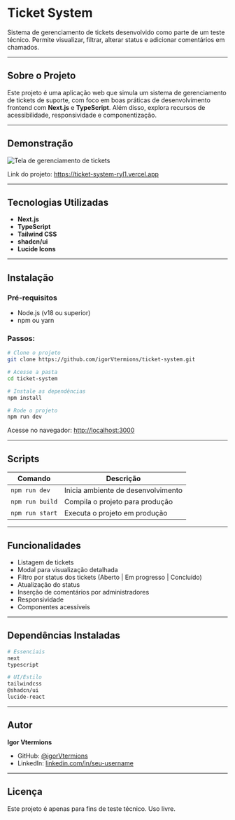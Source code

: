 # Ticket System

Sistema de gerenciamento de tickets desenvolvido como parte de um teste técnico. Permite visualizar, filtrar, alterar status e adicionar comentários em chamados.

---

## Sobre o Projeto

Este projeto é uma aplicação web que simula um sistema de gerenciamento de tickets de suporte, com foco em boas práticas de desenvolvimento frontend com **Next.js** e **TypeScript**. Além disso, explora recursos de acessibilidade, responsividade e componentização.

---

## Demonstração

<img src="https://cdn.discordapp.com/attachments/1037425403985399841/1382511553013743757/image.png?ex=684b6bb8&is=684a1a38&hm=b304cce9b1ce758ffd6a634764263dfca412525e95a62946bc36c121da5c397b&" alt="Tela de gerenciamento de tickets" />

Link do projeto: https://ticket-system-ryl1.vercel.app 

---

## Tecnologias Utilizadas

- **Next.js**
- **TypeScript**
- **Tailwind CSS**
- **shadcn/ui**
- **Lucide Icons**

---

## Instalação

### Pré-requisitos

- Node.js (v18 ou superior)
- npm ou yarn

### Passos:

```bash
# Clone o projeto
git clone https://github.com/igorVtermions/ticket-system.git

# Acesse a pasta
cd ticket-system

# Instale as dependências
npm install

# Rode o projeto
npm run dev
```

Acesse no navegador: [http://localhost:3000](http://localhost:3000)

---

## Scripts

| Comando         | Descrição                          |
| --------------- | ---------------------------------- |
| `npm run dev`   | Inicia ambiente de desenvolvimento |
| `npm run build` | Compila o projeto para produção    |
| `npm run start` | Executa o projeto em produção      |

---

## Funcionalidades

- Listagem de tickets
- Modal para visualização detalhada
- Filtro por status dos tickets (Aberto | Em progresso | Concluído)
- Atualização do status
- Inserção de comentários por administradores
- Responsividade
- Componentes acessíveis

---

## Dependências Instaladas

```bash
# Essenciais
next
typescript

# UI/Estilo
tailwindcss
@shadcn/ui
lucide-react

```

---

## Autor

**Igor Vtermions**

- GitHub: [@igorVtermions](https://github.com/igorVtermions)
- LinkedIn: [linkedin.com/in/seu-username](https://linkedin.com/in/seu-username)

---

## Licença

Este projeto é apenas para fins de teste técnico. Uso livre.

